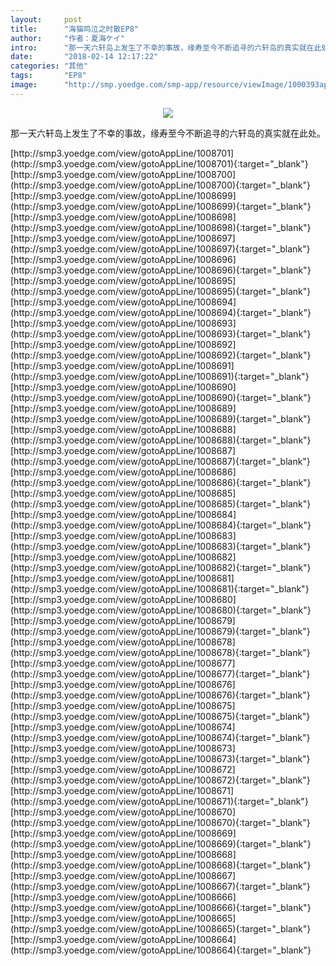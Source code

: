 ```yaml
---
layout:     post
title:      "海猫鸣泣之时散EP8"
author:     "作者：夏海ケイ"
intro:      "那一天六轩岛上发生了不幸的事故，缘寿至今不断追寻的六轩岛的真实就在此处。"
date:       "2018-02-14 12:17:22"
categories: "其他"
tags:       "EP8"
image:      "http://smp.yoedge.com/smp-app/resource/viewImage/1000393appline.png"
---
```

<div style="text-align: center">
<p><img src="http://smp.yoedge.com/smp-app/resource/viewImage/1000393appline.png"/></p>
</div>
<p class="post-meta">
<span>那一天六轩岛上发生了不幸的事故，缘寿至今不断追寻的六轩岛的真实就在此处。</span>
</p>
[http://smp3.yoedge.com/view/gotoAppLine/1008701](http://smp3.yoedge.com/view/gotoAppLine/1008701){:target="_blank"}
[http://smp3.yoedge.com/view/gotoAppLine/1008700](http://smp3.yoedge.com/view/gotoAppLine/1008700){:target="_blank"}
[http://smp3.yoedge.com/view/gotoAppLine/1008699](http://smp3.yoedge.com/view/gotoAppLine/1008699){:target="_blank"}
[http://smp3.yoedge.com/view/gotoAppLine/1008698](http://smp3.yoedge.com/view/gotoAppLine/1008698){:target="_blank"}
[http://smp3.yoedge.com/view/gotoAppLine/1008697](http://smp3.yoedge.com/view/gotoAppLine/1008697){:target="_blank"}
[http://smp3.yoedge.com/view/gotoAppLine/1008696](http://smp3.yoedge.com/view/gotoAppLine/1008696){:target="_blank"}
[http://smp3.yoedge.com/view/gotoAppLine/1008695](http://smp3.yoedge.com/view/gotoAppLine/1008695){:target="_blank"}
[http://smp3.yoedge.com/view/gotoAppLine/1008694](http://smp3.yoedge.com/view/gotoAppLine/1008694){:target="_blank"}
[http://smp3.yoedge.com/view/gotoAppLine/1008693](http://smp3.yoedge.com/view/gotoAppLine/1008693){:target="_blank"}
[http://smp3.yoedge.com/view/gotoAppLine/1008692](http://smp3.yoedge.com/view/gotoAppLine/1008692){:target="_blank"}
[http://smp3.yoedge.com/view/gotoAppLine/1008691](http://smp3.yoedge.com/view/gotoAppLine/1008691){:target="_blank"}
[http://smp3.yoedge.com/view/gotoAppLine/1008690](http://smp3.yoedge.com/view/gotoAppLine/1008690){:target="_blank"}
[http://smp3.yoedge.com/view/gotoAppLine/1008689](http://smp3.yoedge.com/view/gotoAppLine/1008689){:target="_blank"}
[http://smp3.yoedge.com/view/gotoAppLine/1008688](http://smp3.yoedge.com/view/gotoAppLine/1008688){:target="_blank"}
[http://smp3.yoedge.com/view/gotoAppLine/1008687](http://smp3.yoedge.com/view/gotoAppLine/1008687){:target="_blank"}
[http://smp3.yoedge.com/view/gotoAppLine/1008686](http://smp3.yoedge.com/view/gotoAppLine/1008686){:target="_blank"}
[http://smp3.yoedge.com/view/gotoAppLine/1008685](http://smp3.yoedge.com/view/gotoAppLine/1008685){:target="_blank"}
[http://smp3.yoedge.com/view/gotoAppLine/1008684](http://smp3.yoedge.com/view/gotoAppLine/1008684){:target="_blank"}
[http://smp3.yoedge.com/view/gotoAppLine/1008683](http://smp3.yoedge.com/view/gotoAppLine/1008683){:target="_blank"}
[http://smp3.yoedge.com/view/gotoAppLine/1008682](http://smp3.yoedge.com/view/gotoAppLine/1008682){:target="_blank"}
[http://smp3.yoedge.com/view/gotoAppLine/1008681](http://smp3.yoedge.com/view/gotoAppLine/1008681){:target="_blank"}
[http://smp3.yoedge.com/view/gotoAppLine/1008680](http://smp3.yoedge.com/view/gotoAppLine/1008680){:target="_blank"}
[http://smp3.yoedge.com/view/gotoAppLine/1008679](http://smp3.yoedge.com/view/gotoAppLine/1008679){:target="_blank"}
[http://smp3.yoedge.com/view/gotoAppLine/1008678](http://smp3.yoedge.com/view/gotoAppLine/1008678){:target="_blank"}
[http://smp3.yoedge.com/view/gotoAppLine/1008677](http://smp3.yoedge.com/view/gotoAppLine/1008677){:target="_blank"}
[http://smp3.yoedge.com/view/gotoAppLine/1008676](http://smp3.yoedge.com/view/gotoAppLine/1008676){:target="_blank"}
[http://smp3.yoedge.com/view/gotoAppLine/1008675](http://smp3.yoedge.com/view/gotoAppLine/1008675){:target="_blank"}
[http://smp3.yoedge.com/view/gotoAppLine/1008674](http://smp3.yoedge.com/view/gotoAppLine/1008674){:target="_blank"}
[http://smp3.yoedge.com/view/gotoAppLine/1008673](http://smp3.yoedge.com/view/gotoAppLine/1008673){:target="_blank"}
[http://smp3.yoedge.com/view/gotoAppLine/1008672](http://smp3.yoedge.com/view/gotoAppLine/1008672){:target="_blank"}
[http://smp3.yoedge.com/view/gotoAppLine/1008671](http://smp3.yoedge.com/view/gotoAppLine/1008671){:target="_blank"}
[http://smp3.yoedge.com/view/gotoAppLine/1008670](http://smp3.yoedge.com/view/gotoAppLine/1008670){:target="_blank"}
[http://smp3.yoedge.com/view/gotoAppLine/1008669](http://smp3.yoedge.com/view/gotoAppLine/1008669){:target="_blank"}
[http://smp3.yoedge.com/view/gotoAppLine/1008668](http://smp3.yoedge.com/view/gotoAppLine/1008668){:target="_blank"}
[http://smp3.yoedge.com/view/gotoAppLine/1008667](http://smp3.yoedge.com/view/gotoAppLine/1008667){:target="_blank"}
[http://smp3.yoedge.com/view/gotoAppLine/1008666](http://smp3.yoedge.com/view/gotoAppLine/1008666){:target="_blank"}
[http://smp3.yoedge.com/view/gotoAppLine/1008665](http://smp3.yoedge.com/view/gotoAppLine/1008665){:target="_blank"}
[http://smp3.yoedge.com/view/gotoAppLine/1008664](http://smp3.yoedge.com/view/gotoAppLine/1008664){:target="_blank"}


